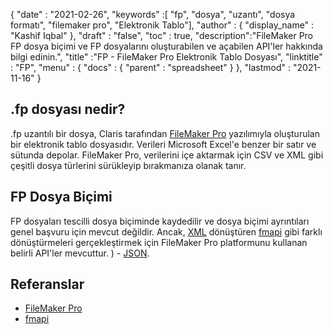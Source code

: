 {
  "date" : "2021-02-26",
  "keywords" :[ "fp", "dosya", "uzantı", "dosya formatı", "filemaker pro", "Elektronik Tablo"],
  "author" : {
    "display_name" : "Kashif Iqbal"
},
  "draft" : "false",
  "toc" : true,
  "description":"FileMaker Pro FP dosya biçimi ve FP dosyalarını oluşturabilen ve açabilen API'ler hakkında bilgi edinin.",
  "title" :"FP - FileMaker Pro Elektronik Tablo Dosyası",
  "linktitle" : "FP",
  "menu" : {
    "docs" : {
      "parent" : "spreadsheet"
}
},
  "lastmod" : "2021-11-16"
}

## .fp dosyası nedir?

.fp uzantılı bir dosya, Claris tarafından [FileMaker Pro](https://www.claris.com/filemaker/) yazılımıyla oluşturulan bir elektronik tablo dosyasıdır. Verileri Microsoft Excel'e benzer bir satır ve sütunda depolar. FileMaker Pro, verilerini içe aktarmak için CSV ve XML gibi çeşitli dosya türlerini sürükleyip bırakmanıza olanak tanır.

## FP Dosya Biçimi

FP dosyaları tescilli dosya biçiminde kaydedilir ve dosya biçimi ayrıntıları genel başvuru için mevcut değildir. Ancak, [XML](/tr/web/xml/) dönüştüren [fmapi](https://github.com/stevenwhitespacesystems/fm-xml2json) gibi farklı dönüştürmeleri gerçekleştirmek için FileMaker Pro platformunu kullanan belirli API'ler mevcuttur. ) - [JSON](/tr/web/json/).

## Referanslar

* [FileMaker Pro](https://www.claris.com/filemaker/)
* [fmapi](https://github.com/stevenwhitespacesystems/fm-xml2json)

